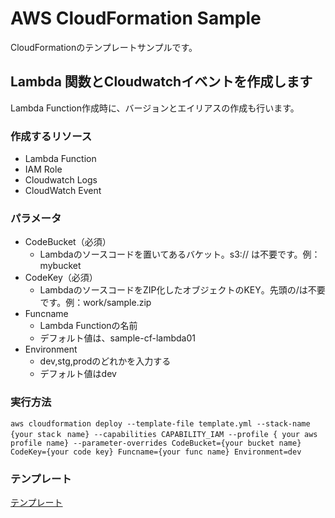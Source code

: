 # AWS CloudFormation Sample
CloudFormationのテンプレートサンプルです。

## Lambda 関数とCloudwatchイベントを作成します
Lambda Function作成時に、バージョンとエイリアスの作成も行います。
### 作成するリソース
- Lambda Function
- IAM Role
- Cloudwatch Logs
- CloudWatch Event
### パラメータ
- CodeBucket（必須）
  - Lambdaのソースコードを置いてあるバケット。s3:// は不要です。例：mybucket
- CodeKey（必須）
  - LambdaのソースコードをZIP化したオブジェクトのKEY。先頭の/は不要です。例：work/sample.zip
- Funcname
  - Lambda Functionの名前
  - デフォルト値は、sample-cf-lambda01
- Environment
  - dev,stg,prodのどれかを入力する
  - デフォルト値はdev
### 実行方法
```
aws cloudformation deploy --template-file template.yml --stack-name {your stacｋ name} --capabilities CAPABILITY_IAM --profile { your aws profile name} --parameter-overrides CodeBucket={your bucket name} CodeKey={your code key} Funcname={your func name} Environment=dev
```
### テンプレート
[テンプレート](./template-01.yml)
